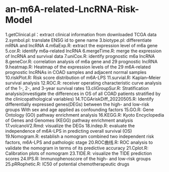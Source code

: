 # an-m6A-related-LncRNA-Risk-Model
1.getClinical.pl：extract clinical information from downloaded TCGA data
2.symbol.pl: translate ENSG id to gene name
3.biotype.pl: differentiate mRNA and lncRNA
4.m6aExp.R: extract the expression level of m6a gene
5.cor.R: identify m6a-related lncRNA
6.mergeTime.R: merge the expression of lncRNA and survival data
7.uniCox.R: identify prognostic m6a lncRNA
8.geneCor.R: correlation analysis of m6a gene and 29 prognostic lncRNA
9.heatmap.R: Heatmap of the expression levels of the 29 m6A-related prognostic lncRNAs in COAD samples and adjacent normal samples
10.riskPlot.R: Risk score distribution of m6A-LPS
11.survial.R: Kaplan–Meier survival analysis
12.ROC.R: receiver operating characteristic curve analysis of the 1-, 2-, and 3-year survival rates
13.cliGroupSur.R: Stratification analysis(investigate the differences in OS of all COAD patients stratified by the clinicopathological variables)
14.TCGAriskDiff_20220505.R: Identify differentially expressed genes(DEGs) between the high- and low-risk groups With sex and age applied as confounding factors
15.GO.R: Gene Ontology (GO) pathway enrichment analysis
16.KEGG.R: Kyoto Encyclopedia of Genes and Genomes (KEGG) pathway enrichment analysis
17.volcanoV2.Rmd: visualize the DEGs
18.indep.R: evaluate the independence of m6A-LPS in predicting overall survival (OS)
19.Nomogram.R: establish a nomogram combined two independent risk factors, m6A-LPS and pathologic stage
20.ROC曲线.R: ROC analysis to validate the nomogram in terms of its predictive accuracy
21.Cplot.R: Calibration plots of nomogram
23.TIDE.R: visualize the TIDE prediction scores
24.IPS.R: Immunophenoscore of the high- and low-risk groups
25.pRRophetic.R: IC50 of potential chemotherapeutic drugs

